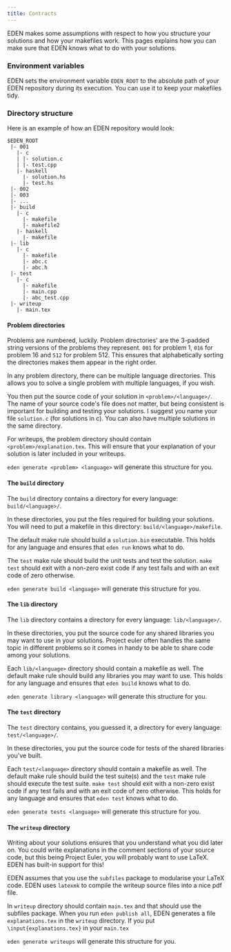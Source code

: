 ```yaml
---
title: Contracts
---
```


EDEN makes some assumptions with respect to how you structure your solutions and how your makefiles work.
This pages explains how you can make sure that EDEN knows what to do with your solutions.

### Environment variables
EDEN sets the environment variable `EDEN_ROOT` to the absolute path of your EDEN repository during its execution.
You can use it to keep your makefiles tidy.

### Directory structure

Here is an example of how an EDEN repository would look:

```
$EDEN_ROOT
 |- 001
   |- c
   | |- solution.c
   | |- test.cpp
   |- haskell
     |- solution.hs
     |- test.hs
 |- 002
 |- 003
 |- ...
 |- build
   |- c
     |- makefile
     |- makefile2
   |- haskell
     |- makefile
 |- lib
   |- c
     |- makefile
     |- abc.c
     |- abc.h
 |- test
   |- c
     |- makefile
     |- main.cpp
     |- abc_test.cpp
 |- writeup
   |- main.tex
```


#### Problem directories

Problems are numbered, luckily. Problem directories' are the $3$-padded string versions of the problems they represent.
`001` for problem 1, `016` for problem 16 and `512` for problem 512.
This ensures that alphabetically sorting the directories makes them appear in the right order.

In any problem directory, there can be multiple language directories.
This allows you to solve a single problem with multiple languages, if you wish.

You then put the source code of your solution in `<problem>/<language>/`.
The name of your source code's file does not matter, but being consistent is important for building and testing your solutions.
I suggest you name your file `solution.c` (for solutions in c).
You can also have multiple solutions in the same directory.

For writeups, the problem directory should contain `<problem>/explanation.tex`.
This will ensure that your explanation of your solution is later included in your writeups.

`eden generate <problem> <language>` will generate this structure for you.

#### The `build` directory

The `build` directory contains a directory for every language: `build/<language>/`.

In these directories, you put the files required for building your solutions.
You will need to put a makefile in this directory: `build/<language>/makefile`.

The default make rule should build a `solution.bin` executable.
This holds for any language and ensures that `eden run` knows what to do.

The `test` make rule should build the unit tests and test the solution.
`make test` should exit with a non-zero exist code if any test fails and with an exit code of zero otherwise.

`eden generate build <language>` will generate this structure for you.

#### The `lib` directory

The `lib` directory contains a directory for every language: `lib/<language>/`.

In these directories, you put the source code for any shared libraries you may want to use in your solutions.
Project euler often handles the same topic in different problems so it comes in handy to be able to share code among your solutions.

Each `lib/<language>` directory should contain a makefile as well.
The default make rule should build any libraries you may want to use.
This holds for any language and ensures that `eden build` knows what to do.

`eden generate library <language>` will generate this structure for you.

#### The `test` directory

The `test` directory contains, you guessed it, a directory for every language: `test/<language>/`.

In these directories, you put the source code for tests of the shared libraries you've built.

Each `test/<language>` directory should contain a makefile as well.
The default make rule should build the test suite(s) and the `test` make rule should execute the test suite.
`make test` should exit with a non-zero exist code if any test fails and with an exit code of zero otherwise.
This holds for any language and ensures that `eden test` knows what to do.

`eden generate tests <language>` will generate this structure for you.

#### The `writeup` directory

Writing about your solutions ensures that you understand what you did later on.
You could write explanations in the comment sections of your source code, but this being Project Euler, you will probably want to use LaTeX.
EDEN has built-in support for this!

EDEN assumes that you use the `subfiles` package to modularise your LaTeX code.
EDEN uses `latexmk` to compile the writeup source files into a nice pdf file.

In `writeup` directory should contain `main.tex` and that should use the subfiles package.
When you run `eden publish all`, EDEN generates a file `explanations.tex` in the `writeup` directory.
If you put `\input{explanations.tex}` in your `main.tex`

`eden generate writeups` will generate this structure for you.
